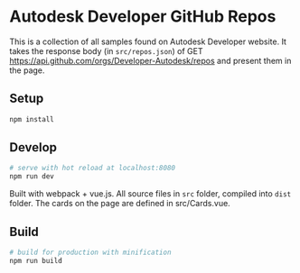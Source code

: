 # Autodesk Developer GitHub Repos

This is a collection of all samples found on Autodesk Developer website. It takes the response body (in `src/repos.json`) of GET https://api.github.com/orgs/Developer-Autodesk/repos and present them in the page. 

## Setup
``` bash
npm install
```

## Develop

``` bash
# serve with hot reload at localhost:8080
npm run dev
```
Built with webpack + vue.js. All source files in `src` folder, compiled into `dist` folder.
The cards on the page are defined in src/Cards.vue. 

## Build

``` bash
# build for production with minification
npm run build
```
